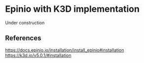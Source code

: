 # Epinio with K3D implementation

Under construction

## References
https://docs.epinio.io/installation/install_epinio#installation
https://k3d.io/v5.0.1/#installation
